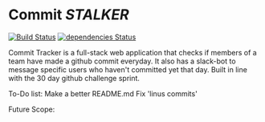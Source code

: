 # Commit *STALKER*
[![Build Status](https://travis-ci.org/tthoraldson/commit-stalker.svg?branch=master)](https://travis-ci.org/tthoraldson/commit-stalker) [![dependencies Status](https://david-dm.org/tthoraldson/commit-stalker/status.svg)](https://david-dm.org/tthoraldson/commit-stalker)

Commit Tracker is a full-stack web application that checks if members of a team have made a github commit everyday. It also has a slack-bot to message specific users who haven't committed yet that day. Built in line with the 30 day github challenge sprint.

To-Do list:
Make a better README.md
Fix 'linus commits'

Future Scope:
